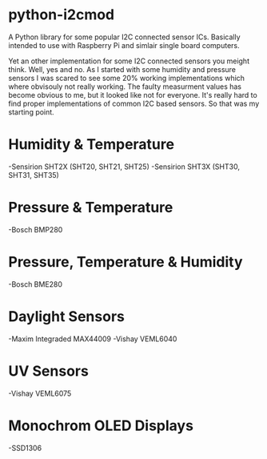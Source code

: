 # python-i2cmod
A Python library for some popular I2C connected sensor ICs.
Basically intended to use with Raspberry Pi and simlair single
board computers.

Yet an other implementation for some I2C connected sensors you meight think.
Well, yes and no. As I started with some humidity and pressure sensors I was
scared to see some 20% working implementations which where obvisouly not really
working. The faulty measurment values has become obvious to me, but it looked
like not for everyone. It's really hard to find proper implementations of
common I2C based sensors. So that was my starting point.



# Humidity & Temperature
-Sensirion SHT2X (SHT20, SHT21, SHT25)
-Sensirion SHT3X (SHT30, SHT31, SHT35)

# Pressure & Temperature
-Bosch BMP280

# Pressure, Temperature & Humidity
-Bosch BME280

# Daylight Sensors
-Maxim Integraded MAX44009
-Vishay VEML6040

# UV Sensors
-Vishay VEML6075

# Monochrom OLED Displays
-SSD1306
